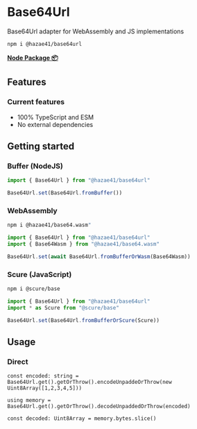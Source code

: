# Base64Url

Base64Url adapter for WebAssembly and JS implementations

```bash
npm i @hazae41/base64url
```

[**Node Package 📦**](https://www.npmjs.com/package/@hazae41/base64url)

## Features

### Current features
- 100% TypeScript and ESM
- No external dependencies

## Getting started

### Buffer (NodeJS)

```typescript
import { Base64Url } from "@hazae41/base64url"

Base64Url.set(Base64Url.fromBuffer())
```

### WebAssembly

```bash
npm i @hazae41/base64.wasm"
```

```typescript
import { Base64Url } from "@hazae41/base64url"
import { Base64Wasm } from "@hazae41/base64.wasm"

Base64Url.set(await Base64Url.fromBufferOrWasm(Base64Wasm))
```

### Scure (JavaScript)

```bash
npm i @scure/base
```

```typescript
import { Base64Url } from "@hazae41/base64url"
import * as Scure from "@scure/base"

Base64Url.set(Base64Url.fromBufferOrScure(Scure))
```

## Usage

### Direct

```tsx
const encoded: string = Base64Url.get().getOrThrow().encodeUnpaddeOrThrow(new Uint8Array([1,2,3,4,5]))

using memory = Base64Url.get().getOrThrow().decodeUnpaddedOrThrow(encoded)

const decoded: Uint8Array = memory.bytes.slice()
```